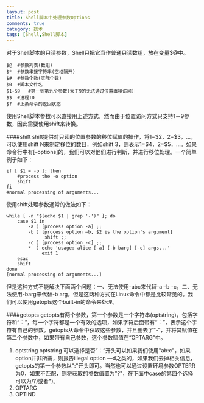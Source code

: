 ```yaml
---
layout: post
title: Shell脚本中处理参数Options
comments: true
category: 技术
tags: [Shell,Shell脚本]
---
```


对于Shell脚本的只读参数，Shell只把它当作普通只读数组，放在变量$@中。

```shell
$@	#参数列表(数组)
$*	#参数串接字符串(空格隔开)
$#	#参数个数(实际个数)
$0	#脚本文件名
$1-$9	#第一到第九个参数(大于9的无法通过位置直接访问)
$$	#进程ID
$?	#上条命令的返回状态
```

使用Shell脚本参数可以直接用上述方式，然而由于位置访问方式只支持1－9参数，因此需要使用shift来转换。

####shift
shift提供对只读的位置参数的移位赋值的操作，将1=\$2，2=\$3，…，可以使用shift N来制定移位的数目，例如shift 3，则表示1=\$4，2=\$5，…。如果命令行中有[-options]的，我们可以对他们进行判断，并进行移位处理。一个简单例子如下：
```shell
if [ $1 = -o ]; then 
    #process the -o option 
    shift 
fi 
#normal processing of arguments...
```
使用shift处理参数通常的做法如下：
```shell
while [ -n "$(echo $1 | grep '-')" ]; do 
    case $1 in 
        -a ) [process option -a] ;; 
        -b ) [process option –b, $2 is the option's argument]   
              shift ;; 
        -c ) [process option -c] ;; 
        *  ) echo 'usage: alice [-a] [-b barg] [-c] args...' 
             exit 1 
    esac 
    shift 
done 
[normal processing of arguments...]
```
但是这种方式不能解决下面两个问题：一、无法使用-abc来代替-a –b -c，二、无法使用-barg来代替-b arg，但是这两种方式在Linux命令中都是比较常见的。我们可以使用getopts这个built-in的命令来处理。

####getopts
getopts有两个参数，第一个参数是一个字符串(optstring)，包括字符和“：”，每一个字符都是一个有效的选项，如果字符后面带有“：”，表示这个字符有自己的参数。getopts从命令中获取这些参数，并且删去了“-”，并将其赋值在第二个参数中，如果带有自己参数，这个参数赋值在“OPTARG”中。
1. optstring
optstring 可以选择是否“：”开头可以如果我们使用"ab:c"，如果option并非所需，则报告illegal option —d之类的，如果我们去掉相关信息，getopts的第一个参数以":"开头即可。当然也可以通过设置环境参数OPTERR为0，如果不匹配，则将获取的参数值置为"?"，在下面中case的第四个选择可以为/?)或者*)。
2. OPTARG
3. OPTIND